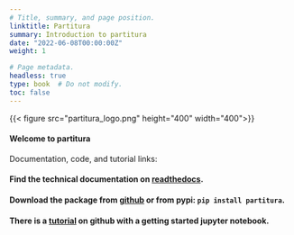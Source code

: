 ```yaml
---
# Title, summary, and page position.
linktitle: Partitura
summary: Introduction to partitura
date: "2022-06-08T00:00:00Z"
weight: 1

# Page metadata.
headless: true
type: book  # Do not modify.
toc: false
---
```


{{< figure src="partitura_logo.png" height="400" width="400">}}

#### Welcome to partitura

Documentation, code, and tutorial links:

#### Find the technical documentation on [readthedocs](https://partitura.readthedocs.io/en/latest/).
#### Download the package from [github](https://github.com/CPJKU/partitura) or from pypi:   ```pip install partitura```.
#### There is a [tutorial](https://github.com/CPJKU/partitura_tutorial) on github with a getting started jupyter notebook.


